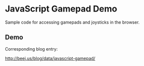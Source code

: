 # JavaScript Gamepad Demo

Sample code for accessing gamepads and joysticks in the browser.

## Demo

Corresponding blog entry:

http://beej.us/blog/data/javascript-gamepad/